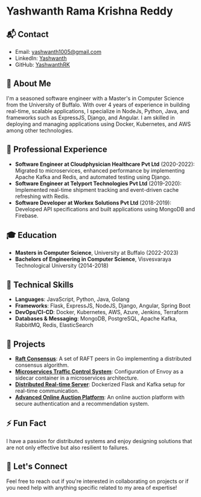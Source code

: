 # Yashwanth Rama Krishna Reddy

## 📬 Contact
- Email: [yashwanth1005@gmail.com](mailto:yashwanth1005@gmail.com)
- LinkedIn: [Yashwanth](https://linkedin.com/in/yashwanth-rk)
- GitHub: [YashwanthRK](https://github.com/yashwanthrk)

## 🚀 About Me
I'm a seasoned software engineer with a Master's in Computer Science from the University of Buffalo. With over 4 years of experience in building real-time, scalable applications, I specialize in NodeJs, Python, Java, and frameworks such as ExpressJS, Django, and Angular. I am skilled in deploying and managing applications using Docker, Kubernetes, and AWS among other technologies.

## 💼 Professional Experience
- **Software Engineer at Cloudphysician Healthcare Pvt Ltd** (2020-2022): Migrated to microservices, enhanced performance by implementing Apache Kafka and Redis, and automated testing using Django.
- **Software Engineer at Telyport Technologies Pvt Ltd** (2019-2020): Implemented real-time shipment tracking and event-driven cache refreshing with Redis.
- **Software Developer at Workex Solutions Pvt Ltd** (2018-2019): Developed API specifications and built applications using MongoDB and Firebase.

## 🎓 Education
- **Masters in Computer Science**, University at Buffalo (2022-2023)
- **Bachelors of Engineering in Computer Science**, Visvesvaraya Technological University (2014-2018)

## 🔧 Technical Skills
- **Languages**: JavaScript, Python, Java, Golang
- **Frameworks**: Flask, ExpressJS, NodeJS, Django, Angular, Spring Boot
- **DevOps/CI-CD**: Docker, Kubernetes, AWS, Azure, Jenkins, Terraform
- **Databases & Messaging**: MongoDB, PostgreSQL, Apache Kafka, RabbitMQ, Redis, ElasticSearch

## 🌟 Projects
- **[Raft Consensus](https://github.com/yashwanthrk)**: A set of RAFT peers in Go implementing a distributed consensus algorithm.
- **[Microservices Traffic Control System](https://github.com/yashwanthrk/envoy-example)**: Configuration of Envoy as a sidecar container in a microservices architecture.
- **[Distributed Real-time Server](https://github.com/yashwanthrk/Flask-SokcetIO-Kafka-DockerCompose)**: Dockerized Flask and Kafka setup for real-time communication.
- **[Advanced Online Auction Platform](https://github.com/yashwanthrk)**: An online auction platform with secure authentication and a recommendation system.

## ⚡ Fun Fact
I have a passion for distributed systems and enjoy designing solutions that are not only effective but also resilient to failures.

## 🤝 Let's Connect
Feel free to reach out if you're interested in collaborating on projects or if you need help with anything specific related to my area of expertise!
